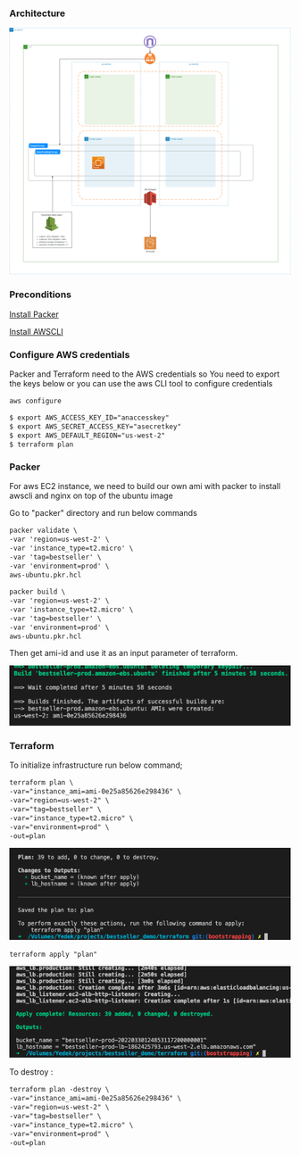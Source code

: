 ### Architecture

![Alt text](/screenshots/bestseller.drawio.png?raw=true "solution")
### Preconditions

[Install Packer](https://learn.hashicorp.com/tutorials/packer/get-started-install-cli)

[Install AWSCLI](https://docs.aws.amazon.com/cli/latest/userguide/getting-started-install.html)

### Configure AWS credentials
Packer and Terraform need to the AWS credentials so You need to export the keys below or you can use the aws CLI tool to configure credentials

```
aws configure 
```

```
$ export AWS_ACCESS_KEY_ID="anaccesskey"
$ export AWS_SECRET_ACCESS_KEY="asecretkey"
$ export AWS_DEFAULT_REGION="us-west-2"
$ terraform plan
```

### Packer 
For aws EC2 instance, we need to build our own ami with packer to install awscli and nginx on top of the ubuntu image


Go to "packer" directory and run below commands
```
packer validate \
-var 'region=us-west-2' \
-var 'instance_type=t2.micro' \
-var 'tag=bestseller' \
-var 'environment=prod' \
aws-ubuntu.pkr.hcl
```
```
packer build \
-var 'region=us-west-2' \
-var 'instance_type=t2.micro' \
-var 'tag=bestseller' \
-var 'environment=prod' \
aws-ubuntu.pkr.hcl
```
Then get ami-id and use it as an input parameter of terraform.

![Alt text](screenshots/Screen%20Shot%202022-03-30%20at%2015.44.38.png?raw=true "packer build")


### Terraform

To initialize infrastructure run below command;

```
terraform plan \
-var="instance_ami=ami-0e25a85626e298436" \
-var="region=us-west-2" \
-var="tag=bestseller" \
-var="instance_type=t2.micro" \
-var="environment=prod" \
-out=plan
```
![Alt text](screenshots/Screen%20Shot%202022-03-30%20at%2015.48.39.png?raw=true "solution")

```
terraform apply "plan"
```

![Alt text](screenshots/Screen%20Shot%202022-03-30%20at%2015.52.44.png?raw=true "solution")

To destroy :

```
terraform plan -destroy \
-var="instance_ami=ami-0e25a85626e298436" \
-var="region=us-west-2" \
-var="tag=bestseller" \
-var="instance_type=t2.micro" \
-var="environment=prod" \
-out=plan
```
